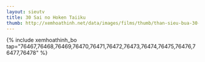 ```yaml
---
layout: sieutv
title: 30 Sai no Hoken Taiiku
thumb: http://xemhoathinh.net/data/images/films/thumb/than-sieu-bua-30-sai-no-hoken-taiiku-2011.jpg
---
```

{% include xemhoathinh_bo tap="76467,76468,76469,76470,76471,76472,76473,76474,76475,76476,76477,76478" %} 
